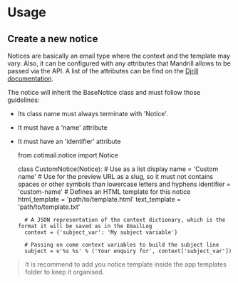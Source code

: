 Usage
=====

Create a new notice
-------------------

Notices are basically an email type where the context and the template may vary. Also, it can be configured with any attributes that Mandrill allows to be passed via the API. A list of the attributes can be find on the [Djrill documentation](https://djrill.readthedocs.org/en/master/usage/sending_mail.html#mandrill-specific-options).

The notice will inherit the BaseNotice class and must follow those guidelines:

- Its class name must always terminate with 'Notice'.
- It must have a 'name' attribute
- It must have an  'identifier' attribute


	from cotimail.notice import Notice

	class CustomNotice(Notice):
		# Use as a list display
		name = 'Custom name' 
		# Use for the preview URL as a slug, so it must not contains spaces or other symbols than lowercase letters and hyphens
		identifier = 'custom-name' 
		# Defines an HTML template for this notice
		html_template = 'path/to/template.html'
		text_template = 'path/to/template.txt'

		# A JSON representation of the context dictionary, which is the format it will be saved as in the EmailLog
		context = {'subject_var': 'My subject variable'}
		
		# Passing on come context variables to build the subject line 
		subject = u'%s %s' % ('Your enquiry for', context['subject_var'])
	
> It is recommend to add you notice template inside the app templates folder to keep it organised.

